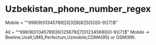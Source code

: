 # Uzbekistan_phone_number_regex

Mobile = "^998(9[01345789]|3[3]|8[8]|5[5])[0-9]{7}$"

All = "^998(9[01345789]|6[125679]|7[01234569])[0-9]{7}$"
Mobile -> Beeline,Ucell,UMS,Perfectum,Uzmobile,CDMA(95) or GSM(99).
